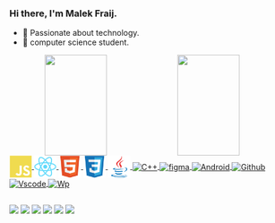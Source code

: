 ### Hi there, I'm Malek Fraij.

- 🔭 Passionate about technology.
- 🌱 computer science student.
 
 <div align="center">
  <a href="https://github.com/MALEK-FRAIJ/MALEK-FRAIJ.git">
  <img height="180em" align="left" width="47%" src="https://github-readme-stats.vercel.app/api?username=MALEK-FRAIJ&show_icons=true&theme=great-gatsby"/>
  <img height="180em" align="left" width="47%" src="https://github-readme-stats.vercel.app/api/top-langs/?username=MALEK-FRAIJ&layout=compact&theme=great-gatsby"/>

</div>
 


<div style="display: inline_block"><br>


  <img align="center" alt="Js" height="40" width="40" src="https://raw.githubusercontent.com/devicons/devicon/master/icons/javascript/javascript-plain.svg"/>
  <img align="center" alt="React" height="40" width="40" src="https://raw.githubusercontent.com/devicons/devicon/master/icons/react/react-original.svg"/>
  <img align="center" alt="HTML" height="40" width="40" src="https://raw.githubusercontent.com/devicons/devicon/master/icons/html5/html5-original.svg"/>
  <img align="center" alt="CSS" height="40" width="40" src="https://raw.githubusercontent.com/devicons/devicon/master/icons/css3/css3-original.svg"/>
  <img align="center" alt="Java" height="40" width="40" src="https://raw.githubusercontent.com/devicons/devicon/master/icons/java/java-original.svg"/>
  <img align="center" alt="C++" height="40" width="40" src="https://cdn.jsdelivr.net/gh/devicons/devicon/icons/cplusplus/cplusplus-original.svg"/>
  <img align="center" alt="figma" height="40" width="40" src="https://cdn.jsdelivr.net/gh/devicons/devicon/icons/figma/figma-original.svg" />
  <img align="center" alt="Android" height="40" width="40" src="https://cdn.jsdelivr.net/gh/devicons/devicon/icons/android/android-original.svg"/>
  <img align="center" alt="Github" height="40" width="40" src="https://cdn.jsdelivr.net/gh/devicons/devicon/icons/github/github-original.svg" />
  <img align="center" alt="Vscode" height="40" width="40" src="https://cdn.jsdelivr.net/gh/devicons/devicon/icons/vscode/vscode-original.svg" />
  <img align="center" alt="Wp" height="40" width="40" src="https://cdn.jsdelivr.net/gh/devicons/devicon/icons/wordpress/wordpress-original.svg" />

  </div>

 
  ##
 
  <div> 
  <a href="" target="_blank"><img src="https://img.shields.io/badge/YouTube-FF0000?style=for-the-badge&logo=youtube&logoColor=white" target="_blank"></a>
  <a href="https://www.instagram.com/malek_fraij/" target="_blank"><img src="https://img.shields.io/badge/-Instagram-%23E4405F?style=for-the-badge&logo=instagram&logoColor=white" target="_blank"></a>
 	<a href="" target="_blank"><img src="https://img.shields.io/badge/Twitch-9146FF?style=for-the-badge&logo=twitch&logoColor=white" target="_blank"></a>
 <a href="" target="_blank"><img src="https://img.shields.io/badge/Discord-7289DA?style=for-the-badge&logo=discord&logoColor=white" target="_blank"></a> 
  <a href = "mailto:"><img src="https://img.shields.io/badge/-Gmail-%23333?style=for-the-badge&logo=gmail&logoColor=white" target="_blank"></a>
  <a href="https://www.linkedin.com/in/malek-fraij-411a19205/" target="_blank"><img src="https://img.shields.io/badge/-LinkedIn-%230077B5?style=for-the-badge&logo=linkedin&logoColor=white" target="_blank"></a> 
  
</div>
